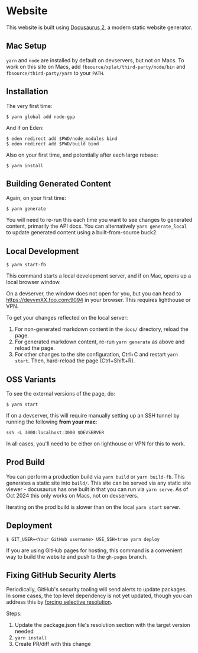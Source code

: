 # Website

This website is built using [Docusaurus 2](https://docusaurus.io/), a modern
static website generator.

## Mac Setup

`yarn` and `node` are installed by default on devservers, but not on Macs. To
work on this site on Macs, add `fbsource/xplat/third-party/node/bin` and
`fbsource/third-party/yarn` to your `PATH`.

## Installation

The very first time:

```shell
$ yarn global add node-gyp
```

And if on Eden:

```shell
$ eden redirect add $PWD/node_modules bind
$ eden redirect add $PWD/build bind
```

Also on your first time, and potentially after each large rebase:

```shell
$ yarn install
```

## Building Generated Content

Again, on your first time:

```shell
$ yarn generate
```

You will need to re-run this each time you want to see changes to generated
content, primarily the API docs. You can alternatively `yarn generate_local` to
update generated content using a built-from-source buck2.

## Local Development

```shell
$ yarn start-fb
```

This command starts a local development server, and if on Mac, opens up a local
browser window.

On a devserver, the window does not open for you, but you can head to
https://devvmXX.foo.com:9094 in your browser. This requires lighthouse or VPN.

To get your changes reflected on the local server:

1.  For non-generated markdown content in the `docs/` directory, reload the
    page.
2.  For generated markdown content, re-run `yarn generate` as above and reload
    the page.
3.  For other changes to the site configuration, Ctrl+C and restart
    `yarn start`. Then, hard-reload the page (Ctrl+Shift+R).

## OSS Variants

To see the external versions of the page, do:

```shell
$ yarn start
```

If on a devserver, this will require manually setting up an SSH tunnel by
running the following **from your mac**:

```shell
ssh -L 3000:localhost:3000 $DEVSERVER
```

In all cases, you'll need to be either on lighthouse or VPN for this to work.

## Prod Build

You can perform a production build via `yarn build` or `yarn build-fb`. This
generates a static site into `build/`. This site can be served via any static
site viewer - docusaurus has one built in that you can run via `yarn serve`. As
of Oct 2024 this only works on Macs, not on devservers.

Iterating on the prod build is slower than on the local `yarn start` server.

## Deployment

```shell
$ GIT_USER=<Your GitHub username> USE_SSH=true yarn deploy
```

If you are using GitHub pages for hosting, this command is a convenient way to
build the website and push to the `gh-pages` branch.

## Fixing GitHub Security Alerts

Periodically, GitHub's security tooling will send alerts to update packages. In
some cases, the top level dependency is not yet updated, though you can address
this by
[forcing selective resolution](https://classic.yarnpkg.com/lang/en/docs/selective-version-resolutions/).

Steps:

1. Update the package.json file's resolution section with the target version
   needed
2. `yarn install`
3. Create PR/diff with this change
